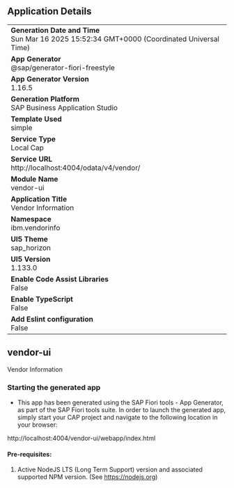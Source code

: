 ## Application Details
|               |
| ------------- |
|**Generation Date and Time**<br>Sun Mar 16 2025 15:52:34 GMT+0000 (Coordinated Universal Time)|
|**App Generator**<br>@sap/generator-fiori-freestyle|
|**App Generator Version**<br>1.16.5|
|**Generation Platform**<br>SAP Business Application Studio|
|**Template Used**<br>simple|
|**Service Type**<br>Local Cap|
|**Service URL**<br>http://localhost:4004/odata/v4/vendor/|
|**Module Name**<br>vendor-ui|
|**Application Title**<br>Vendor Information|
|**Namespace**<br>ibm.vendorinfo|
|**UI5 Theme**<br>sap_horizon|
|**UI5 Version**<br>1.133.0|
|**Enable Code Assist Libraries**<br>False|
|**Enable TypeScript**<br>False|
|**Add Eslint configuration**<br>False|

## vendor-ui

Vendor Information

### Starting the generated app

-   This app has been generated using the SAP Fiori tools - App Generator, as part of the SAP Fiori tools suite.  In order to launch the generated app, simply start your CAP project and navigate to the following location in your browser:

http://localhost:4004/vendor-ui/webapp/index.html

#### Pre-requisites:

1. Active NodeJS LTS (Long Term Support) version and associated supported NPM version.  (See https://nodejs.org)


